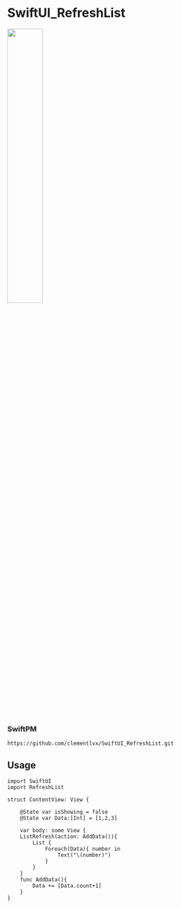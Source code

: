 SwiftUI_RefreshList
===============

<image src="Docs/screen.gif" width="40%">

### SwiftPM

```
https://github.com/clementlvx/SwiftUI_RefreshList.git
```

Usage
-----

```
import SwiftUI
import RefreshList

struct ContentView: View {
    
    @State var isShowing = false
    @State var Data:[Int] = [1,2,3]

    var body: some View {
    ListRefresh(action: AddData()){
        List {
            Foreach(Data){ number in
                Text("\(number)")
            }
        }
    }
    func AddData(){
        Data += [Data.count+1]
    }
}
```
